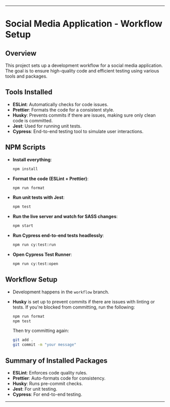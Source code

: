 
---

# Social Media Application - Workflow Setup

## Overview

This project sets up a development workflow for a social media application. The goal is to ensure high-quality code and efficient testing using various tools and packages.

## Tools Installed

- **ESLint**: Automatically checks for code issues.
- **Prettier**: Formats the code for a consistent style.
- **Husky**: Prevents commits if there are issues, making sure only clean code is committed.
- **Jest**: Used for running unit tests.
- **Cypress**: End-to-end testing tool to simulate user interactions.

## NPM Scripts

- **Install everything**:
  ```bash
  npm install
  ```

- **Format the code (ESLint + Prettier)**:
  ```bash
  npm run format
  ```

- **Run unit tests with Jest**:
  ```bash
  npm test
  ```

- **Run the live server and watch for SASS changes**:
  ```bash
  npm start
  ```

- **Run Cypress end-to-end tests headlessly**:
  ```bash
  npm run cy:test:run
  ```

- **Open Cypress Test Runner**:
  ```bash
  npm run cy:test:open
  ```

## Workflow Setup

- Development happens in the `workflow` branch.
- **Husky** is set up to prevent commits if there are issues with linting or tests. If you're blocked from committing, run the following:
  ```bash
  npm run format
  npm test
  ```

  Then try committing again:
  ```bash
  git add .
  git commit -m "your message"
  ```

## Summary of Installed Packages

- **ESLint**: Enforces code quality rules.
- **Prettier**: Auto-formats code for consistency.
- **Husky**: Runs pre-commit checks.
- **Jest**: For unit testing.
- **Cypress**: For end-to-end testing.

---

